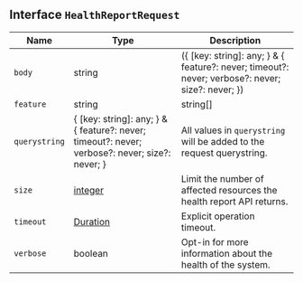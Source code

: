 ## Interface `HealthReportRequest`

| Name | Type | Description |
| - | - | - |
| `body` | string | ({ [key: string]: any; } & { feature?: never; timeout?: never; verbose?: never; size?: never; }) | All values in `body` will be added to the request body. |
| `feature` | string | string[] | A feature of the cluster, as returned by the top-level health report API. |
| `querystring` | { [key: string]: any; } & { feature?: never; timeout?: never; verbose?: never; size?: never; } | All values in `querystring` will be added to the request querystring. |
| `size` | [integer](./integer.md) | Limit the number of affected resources the health report API returns. |
| `timeout` | [Duration](./Duration.md) | Explicit operation timeout. |
| `verbose` | boolean | Opt-in for more information about the health of the system. |
